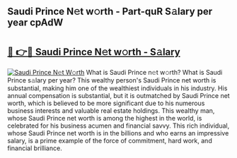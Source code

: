 ## Saudi Prince N𝚎t w𝚘rth - Part-quR S𝚊lary per year cpAdW

# <h2><a href="http://gc0y1n6.nevu.top/?p=Saudi+Prince">🔗 👉🔴 Saudi Prince N𝚎t w𝚘rth - S𝚊lary</a></h2>

[![Saudi Prince N𝚎t W𝚘rth](https://i.imgur.com/Oavwk0R.jpeg)](http://gc0y1n6.nevu.top/?p=Saudi+Prince)
What is Saudi Prince n𝚎t w𝚘rth? What is Saudi Prince s𝚊lary per year?
This wealthy person's Saudi Prince net worth is substantial, making him one of the wealthiest individuals in his industry. His annual compensation is substantial, but it is outmatched by Saudi Prince net worth, which is believed to be more significant due to his numerous business interests and valuable real estate holdings. This wealthy man, whose Saudi Prince net worth is among the highest in the world, is celebrated for his business acumen and financial savvy. This rich individual, whose Saudi Prince net worth is in the billions and who earns an impressive salary, is a prime example of the force of commitment, hard work, and financial brilliance.
